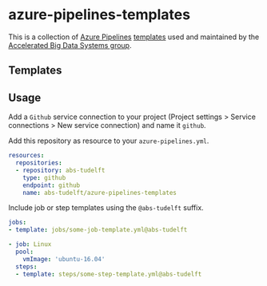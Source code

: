 # azure-pipelines-templates

This is a collection of [Azure Pipelines](https://azure.microsoft.com/services/devops/pipelines/) [templates](https://docs.microsoft.com/azure/devops/pipelines/process/templates) used and maintained by the [Accelerated Big Data Systems group](https://github.com/abs-tudelft).

## Templates

## Usage

Add a `Github` service connection to your project (Project settings > Service connections > New service connection) and name it `github`.

Add this repository as resource to your `azure-pipelines.yml`.

```yaml
resources:
  repositories:
  - repository: abs-tudelft
    type: github
    endpoint: github
    name: abs-tudelft/azure-pipelines-templates
```

Include job or step templates using the `@abs-tudelft` suffix.

```yaml
jobs:
- template: jobs/some-job-template.yml@abs-tudelft

- job: Linux
  pool:
    vmImage: 'ubuntu-16.04'
  steps:
  - template: steps/some-step-template.yml@abs-tudelft
```
